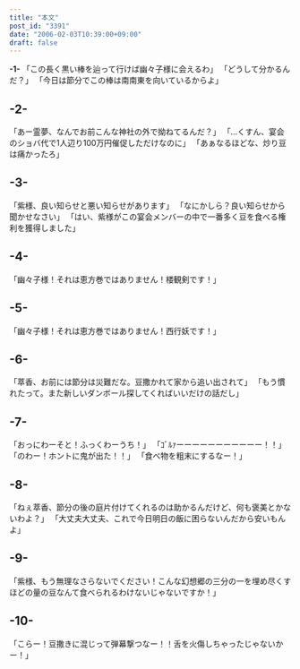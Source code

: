 ```yaml
---
title: "本文"
post_id: "3391"
date: "2006-02-03T10:39:00+09:00"
draft: false
---
```



**-1-**
「この長く黒い棒を辿って行けば幽々子様に会えるわ」 「どうして分かるんだ？」 「今日は節分でこの棒は南南東を向いているからよ」
## -2-
「あー霊夢、なんでお前こんな神社の外で拗ねてるんだ？」 「…くすん、宴会のショバ代で1人辺り100万円催促しただけなのに」 「あぁなるほどな、炒り豆は痛かったろ」
## -3-
「紫様、良い知らせと悪い知らせがあります」 「なにかしら？良い知らせから聞かせなさい」 「はい、紫様がこの宴会メンバーの中で一番多く豆を食べる権利を獲得しました」
## -4-
「幽々子様！それは恵方巻ではありません！楼観剣です！」
## -5-
「幽々子様！それは恵方巻ではありません！西行妖です！」
## -6-
「萃香、お前には節分は災難だな。豆撒かれて家から追い出されて」 「もう慣れたって。また新しいダンボール探してくればいいだけの話だし」
## -7-
「おっにわーそと！ふっくわーうち！」 「ｺﾞﾙｧーーーーーーーーーーー！！」 「のわー！ホントに鬼が出た！！」 「食べ物を粗末にするなー！」
## -8-
「ねぇ萃香、節分の後の庭片付けてくれるのは助かるんだけど、何も褒美とかないわよ？」 「大丈夫大丈夫、これで今日明日の飯に困らないんだから安いもんよ」
## -9-
「紫様、もう無理なさらないでください！こんな幻想郷の三分の一を埋め尽くすほどの量の豆なんて食べられるわけないじゃないですか！」
## -10-
「こらー！豆撒きに混じって弾幕撃つなー！！舌を火傷しちゃったじゃないかー！」
